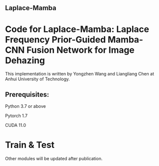 ## Laplace-Mamba

# Code for Laplace-Mamba: Laplace Frequency Prior-Guided Mamba-CNN Fusion Network for Image Dehazing

This implementation is written by Yongzhen Wang and Liangliang Chen at Anhui University of Technology.

## Prerequisites:
Python 3.7 or above

Pytorch 1.7

CUDA 11.0

# Train & Test
Other modules will be updated after publication.
